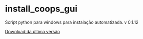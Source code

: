 # install_coops_gui

Script python para windows para instalação automatizada. v 0.1.12

[Download da última versão](https://github.com/dalraf/pythonmenugui/releases)
